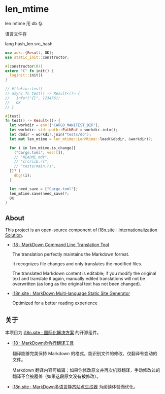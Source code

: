 # len_mtime

len mtime 用 db 存

语言文件存

lang hash_len src_hash

```rust
use aok::{Result, OK};
use static_init::constructor;

#[constructor(0)]
extern "C" fn init() {
  loginit::init()
}

// #[tokio::test]
// async fn test() -> Result<()> {
//   info!("{}", 123456);
//   OK
// }

#[test]
fn test() -> Result<()> {
  let workdir = env!("CARGO_MANIFEST_DIR");
  let workdir: std::path::PathBuf = workdir.into();
  let dbdir = workdir.join("tests/db");
  let mut len_mtime = len_mtime::LenMtime::load(&dbdir, &workdir)?;

  for i in len_mtime.is_change([
    ("Cargo.toml", vec![]),
    // "README.mdt",
    // "src/lib.rs",
    // "tests/main.rs",
  ])? {
    dbg!(i);
  }

  let need_save = ["Cargo.toml"];
  len_mtime.save(need_save)?;
  OK
}
```

## About

This project is an open-source component of [i18n.site ⋅ Internationalization Solution](https://i18n.site).

* [i18 : MarkDown Command Line Translation Tool](https://i18n.site/i18)

  The translation perfectly maintains the Markdown format.

  It recognizes file changes and only translates the modified files.

  The translated Markdown content is editable; if you modify the original text and translate it again, manually edited translations will not be overwritten (as long as the original text has not been changed).

* [i18n.site : MarkDown Multi-language Static Site Generator](https://i18n.site/i18n.site)

  Optimized for a better reading experience

## 关于

本项目为 [i18n.site ⋅ 国际化解决方案](https://i18n.site) 的开源组件。

* [i18 :  MarkDown命令行翻译工具](https://i18n.site/i18)

  翻译能够完美保持 Markdown 的格式。能识别文件的修改，仅翻译有变动的文件。

  Markdown 翻译内容可编辑；如果你修改原文并再次机器翻译，手动修改过的翻译不会被覆盖（如果这段原文没有被修改）。

* [i18n.site : MarkDown多语言静态站点生成器](https://i18n.site/i18n.site) 为阅读体验而优化。